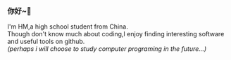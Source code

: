 ### 你好~👋
I'm HM,a high school student from China.                                                          
Though don't know much about coding,I enjoy finding interesting software and useful tools on github.        
*(perhaps i will choose to study computer programing in the future...)*
